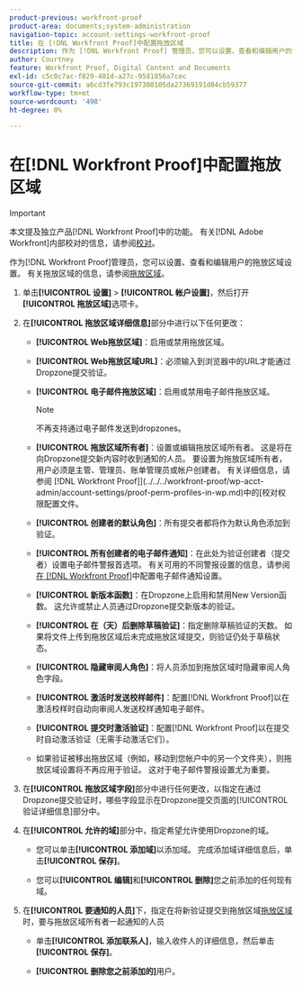 ```yaml
---
product-previous: workfront-proof
product-area: documents;system-administration
navigation-topic: account-settings-workfront-proof
title: 在 [!DNL Workfront Proof]中配置拖放区域
description: 作为 [!DNL Workfront Proof] 管理员，您可以设置、查看和编辑用户的拖放区域设置。 有关拖放区域的信息，请参阅拖放区域。
author: Courtney
feature: Workfront Proof, Digital Content and Documents
exl-id: c5c0c7ac-f829-401d-a27c-9581856a7cec
source-git-commit: a6cd3fe793c197308105da27369191d84cb59377
workflow-type: tm+mt
source-wordcount: '498'
ht-degree: 0%

---
```


# 在[!DNL Workfront Proof]中配置拖放区域

>[!IMPORTANT]
>
>本文提及独立产品[!DNL Workfront Proof]中的功能。 有关[!DNL Adobe Workfront]内部校对的信息，请参阅[校对](../../../review-and-approve-work/proofing/proofing.md)。

作为[!DNL Workfront Proof]管理员，您可以设置、查看和编辑用户的拖放区域设置。 有关拖放区域的信息，请参阅[拖放区域](../../../workfront-proof/wp-work-proofsfiles/create-proofs-and-files/dropzone.md)。

1. 单击&#x200B;**[!UICONTROL 设置]** > **[!UICONTROL 帐户设置]**，然后打开&#x200B;**[!UICONTROL 拖放区域]**&#x200B;选项卡。

1. 在&#x200B;**[!UICONTROL 拖放区域详细信息]**&#x200B;部分中进行以下任何更改：

   * **[!UICONTROL Web拖放区域]**：启用或禁用拖放区域。
   * **[!UICONTROL Web拖放区域URL]**：必须输入到浏览器中的URL才能通过Dropzone提交验证。
   * **[!UICONTROL 电子邮件拖放区域]**：启用或禁用电子邮件拖放区域。

     >[!NOTE]
     >
     >不再支持通过电子邮件发送到dropzones。

   * **[!UICONTROL 拖放区域所有者]**：设置或编辑拖放区域所有者。 这是将在向Dropzone提交新内容时收到通知的人员。 要设置为拖放区域所有者，用户必须是主管、管理员、账单管理员或帐户创建者。 有关详细信息，请参阅 [!DNL Workfront Proof]](../../../workfront-proof/wp-acct-admin/account-settings/proof-perm-profiles-in-wp.md)中的[校对权限配置文件。

   * **[!UICONTROL 创建者的默认角色]**：所有提交者都将作为默认角色添加到验证。
   * **[!UICONTROL 所有创建者的电子邮件通知]**：在此处为验证创建者（提交者）设置电子邮件警报首选项。 有关可用的不同警报设置的信息，请参阅[在 [!DNL Workfront Proof]](../../../workfront-proof/wp-emailsntfctns/email-alerts/config-email-notification-settings-wp.md)中配置电子邮件通知设置。

   * **[!UICONTROL 新版本函数]**：在Dropzone上启用和禁用New Version函数。 这允许或禁止人员通过Dropzone提交新版本的验证。
   * **[!UICONTROL 在（天）后删除草稿验证]**：指定删除草稿验证的天数。 如果将文件上传到拖放区域后未完成拖放区域提交，则验证仍处于草稿状态。
   * **[!UICONTROL 隐藏审阅人角色]**：将人员添加到拖放区域时隐藏审阅人角色字段。
   * **[!UICONTROL 激活时发送校样邮件]**：配置[!DNL Workfront Proof]以在激活校样时自动向审阅人发送校样通知电子邮件。
   * **[!UICONTROL 提交时激活验证]**：配置[!DNL Workfront Proof]以在提交时自动激活验证（无需手动激活它们）。

   * 如果验证被移出拖放区域（例如，移动到您帐户中的另一个文件夹），则拖放区域设置将不再应用于验证。 这对于电子邮件警报设置尤为重要。

1. 在&#x200B;**[!UICONTROL 拖放区域字段]**&#x200B;部分中进行任何更改，以指定在通过Dropzone提交验证时，哪些字段显示在Dropzone提交页面的[!UICONTROL 验证详细信息]部分中。
1. 在&#x200B;**[!UICONTROL 允许的域]**&#x200B;部分中，指定希望允许使用Dropzone的域。

   * 您可以单击&#x200B;**[!UICONTROL 添加域]**&#x200B;以添加域。 完成添加域详细信息后，单击&#x200B;**[!UICONTROL 保存]**。

   * 您可以&#x200B;**[!UICONTROL 编辑]**&#x200B;和&#x200B;**[!UICONTROL 删除]**&#x200B;您之前添加的任何现有域。

1. 在&#x200B;**[!UICONTROL 要通知的人员]**&#x200B;下，指定在将新验证提交到拖放区域[拖放区域](../../../workfront-proof/wp-work-proofsfiles/create-proofs-and-files/dropzone.md)时，要与拖放区域所有者一起通知的人员

   * 单击&#x200B;**[!UICONTROL 添加联系人]**，输入收件人的详细信息，然后单击&#x200B;**[!UICONTROL 保存]**。

   * **[!UICONTROL 删除您之前添加的]**&#x200B;用户。

